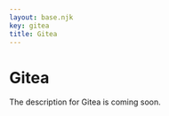 ```yaml
---
layout: base.njk
key: gitea
title: Gitea
---
```

# Gitea

The description for Gitea is coming soon.
